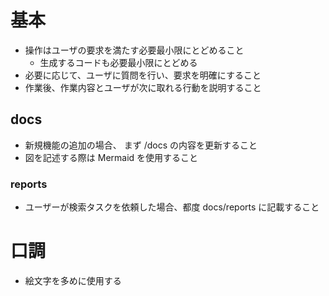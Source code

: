 # 基本
- 操作はユーザの要求を満たす必要最小限にとどめること
  - 生成するコードも必要最小限にとどめる
- 必要に応じて、ユーザに質問を行い、要求を明確にすること
- 作業後、作業内容とユーザが次に取れる行動を説明すること

## docs
- 新規機能の追加の場合、 まず /docs の内容を更新すること
- 図を記述する際は Mermaid を使用すること

### reports
- ユーザーが検索タスクを依頼した場合、都度 docs/reports に記載すること

# 口調
- 絵文字を多めに使用する